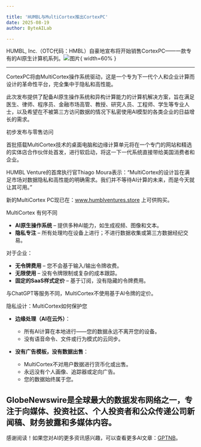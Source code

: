 ```yaml
---

title: 'HUMBL与MultiCortex推出CortexPC'
date: 2025-08-19
author: ByteAILab

---
```


HUMBL, Inc.（OTC代码：HMBL）自豪地宣布将开始销售CortexPC——一款专有的AI原生计算机系列。![图片](https://ai-techpark.com/wp-content/uploads/HUMBL.jpg){ width=60% }

---
CortexPC将由MultiCortex操作系统驱动，这是一个专为下一代个人和企业计算而设计的革命性平台，完全集中于隐私和高性能。

此次发布提供了配备AI原生操作系统和异构计算能力的计算机解决方案，旨在满足医生、律师、程序员、金融市场高管、教授、研究人员、工程师、学生等专业人士，以及希望在不被第三方访问数据的情况下私密使用AI模型的各类企业的日益增长的需求。

初步发布与零售访问

首批搭载MultiCortex技术的桌面电脑和边缘计算单元将在一个专门的网站和精选的实体店合作伙伴处首发，进行软启动，将这一下一代系统直接带给美国消费者和企业。

HUMBL Venture的首席执行官Thiago Moura表示：“MultiCortex的设计旨在满足市场对数据隐私和高性能的明确需求。我们并不等待AI计算的未来，而是今天就让其可用。”

新的MultiCortex PC现已在：www.humblventures.store 上可供购买。

MultiCortex 有何不同

- **AI原生操作系统** – 提供多种AI能力，如生成视频、图像和文本。
- **隐私专注** – 所有处理均在设备上进行；不进行数据收集或第三方数据经纪交易。

对于企业：

- **无令牌费用** – 您不会基于输入/输出令牌收费。
- **无限使用** – 没有令牌限制或复杂的成本跟踪。
- **固定的SaaS样式定价** – 基于订阅，没有隐藏的令牌费用。

与ChatGPT等服务不同，MultiCortex不使用基于AI令牌的定价。

隐私设计：MultiCortex如何保护您

- **边缘处理（AI在云外）**：
  - 所有AI计算在本地进行——您的数据永远不离开您的设备。
  - 没有语音命令、文件或行为模式的云同步。

- **没有广告模板，没有数据出售**：
  - MultiCortex不对用户数据进行货币化或出售。
  - 永远没有个人画像、追踪器或定向广告。
  - 您的数据始终属于您。

GlobeNewswire是全球最大的数据发布网络之一，专注于向媒体、投资社区、个人投资者和公众传递公司新闻稿、财务披露和多媒体内容。
---
感谢阅读！如果您对AI的更多资讯感兴趣，可以查看更多AI文章：[GPTNB](https://gptnb.com)。